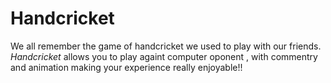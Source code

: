 # Handcricket
We all remember the game of handcricket we used to play with our friends.<br>
<em>Handcricket</em> allows you to play againt computer oponent , with commentry and animation making your experience really enjoyable!!
